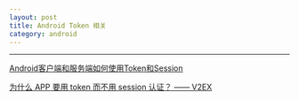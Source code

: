 ```yaml
---
layout: post
title: Android Token 相关
category: android
---
```





---

[Android客户端和服务端如何使用Token和Session](http://wyong.blog.51cto.com/1115465/1553352)

[为什么 APP 要用 token 而不用 session 认证？ —— V2EX  ](https://www.v2ex.com/t/148426)